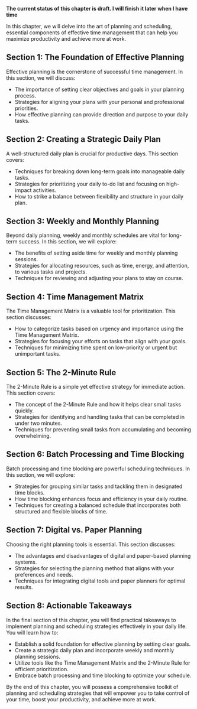 **The current status of this chapter is draft. I will finish it later when I have time**

In this chapter, we will delve into the art of planning and scheduling, essential components of effective time management that can help you maximize productivity and achieve more at work.

Section 1: The Foundation of Effective Planning
-----------------------------------------------

Effective planning is the cornerstone of successful time management. In this section, we will discuss:

* The importance of setting clear objectives and goals in your planning process.
* Strategies for aligning your plans with your personal and professional priorities.
* How effective planning can provide direction and purpose to your daily tasks.

Section 2: Creating a Strategic Daily Plan
------------------------------------------

A well-structured daily plan is crucial for productive days. This section covers:

* Techniques for breaking down long-term goals into manageable daily tasks.
* Strategies for prioritizing your daily to-do list and focusing on high-impact activities.
* How to strike a balance between flexibility and structure in your daily plan.

Section 3: Weekly and Monthly Planning
--------------------------------------

Beyond daily planning, weekly and monthly schedules are vital for long-term success. In this section, we will explore:

* The benefits of setting aside time for weekly and monthly planning sessions.
* Strategies for allocating resources, such as time, energy, and attention, to various tasks and projects.
* Techniques for reviewing and adjusting your plans to stay on course.

Section 4: Time Management Matrix
---------------------------------

The Time Management Matrix is a valuable tool for prioritization. This section discusses:

* How to categorize tasks based on urgency and importance using the Time Management Matrix.
* Strategies for focusing your efforts on tasks that align with your goals.
* Techniques for minimizing time spent on low-priority or urgent but unimportant tasks.

Section 5: The 2-Minute Rule
----------------------------

The 2-Minute Rule is a simple yet effective strategy for immediate action. This section covers:

* The concept of the 2-Minute Rule and how it helps clear small tasks quickly.
* Strategies for identifying and handling tasks that can be completed in under two minutes.
* Techniques for preventing small tasks from accumulating and becoming overwhelming.

Section 6: Batch Processing and Time Blocking
---------------------------------------------

Batch processing and time blocking are powerful scheduling techniques. In this section, we will explore:

* Strategies for grouping similar tasks and tackling them in designated time blocks.
* How time blocking enhances focus and efficiency in your daily routine.
* Techniques for creating a balanced schedule that incorporates both structured and flexible blocks of time.

Section 7: Digital vs. Paper Planning
-------------------------------------

Choosing the right planning tools is essential. This section discusses:

* The advantages and disadvantages of digital and paper-based planning systems.
* Strategies for selecting the planning method that aligns with your preferences and needs.
* Techniques for integrating digital tools and paper planners for optimal results.

Section 8: Actionable Takeaways
-------------------------------

In the final section of this chapter, you will find practical takeaways to implement planning and scheduling strategies effectively in your daily life. You will learn how to:

* Establish a solid foundation for effective planning by setting clear goals.
* Create a strategic daily plan and incorporate weekly and monthly planning sessions.
* Utilize tools like the Time Management Matrix and the 2-Minute Rule for efficient prioritization.
* Embrace batch processing and time blocking to optimize your schedule.

By the end of this chapter, you will possess a comprehensive toolkit of planning and scheduling strategies that will empower you to take control of your time, boost your productivity, and achieve more at work.
